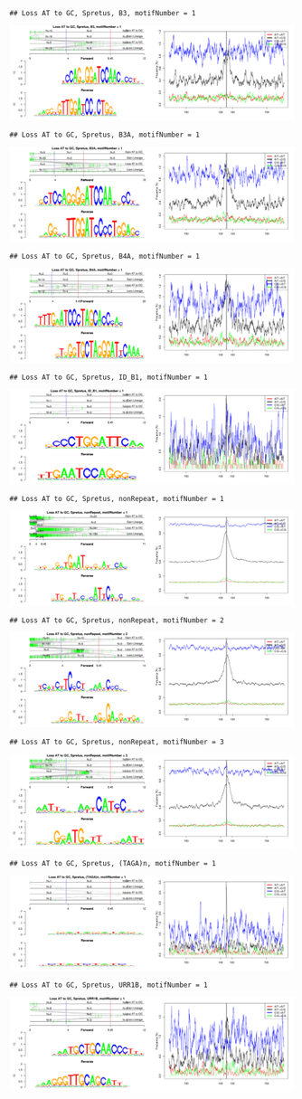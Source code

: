 

```
## Loss AT to GC, Spretus, B3, motifNumber = 1
```

![plot of chunk motifPValues](figure/motifPValues1.png) 

```
## Loss AT to GC, Spretus, B3A, motifNumber = 1
```

![plot of chunk motifPValues](figure/motifPValues2.png) 

```
## Loss AT to GC, Spretus, B4A, motifNumber = 1
```

![plot of chunk motifPValues](figure/motifPValues3.png) 

```
## Loss AT to GC, Spretus, ID_B1, motifNumber = 1
```

![plot of chunk motifPValues](figure/motifPValues4.png) 

```
## Loss AT to GC, Spretus, nonRepeat, motifNumber = 1
```

![plot of chunk motifPValues](figure/motifPValues5.png) 

```
## Loss AT to GC, Spretus, nonRepeat, motifNumber = 2
```

![plot of chunk motifPValues](figure/motifPValues6.png) 

```
## Loss AT to GC, Spretus, nonRepeat, motifNumber = 3
```

![plot of chunk motifPValues](figure/motifPValues7.png) 

```
## Loss AT to GC, Spretus, (TAGA)n, motifNumber = 1
```

![plot of chunk motifPValues](figure/motifPValues8.png) 

```
## Loss AT to GC, Spretus, URR1B, motifNumber = 1
```

![plot of chunk motifPValues](figure/motifPValues9.png) 
  
